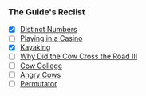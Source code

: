 ### The Guide's Reclist
- [x] [Distinct Numbers](distinct-numbers)
- [ ] [Playing in a Casino](playing-in-a-casino)
- [x] [Kayaking](kayaking)
- [ ] [Why Did the Cow Cross the Road III](why-did-the-cow-cross-the-road-iii)
- [ ] [Cow College](cow-college)
- [ ] [Angry Cows](angry-cows)
- [ ] [Permutator](permutator)
